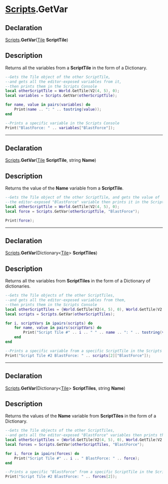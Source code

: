 # [Scripts](../Scripts.md).GetVar

## Declaration
[Scripts](../Scripts.md).<b>GetVar</b>([Tile](../Types/Tile.md) <b>ScriptTile</b>)

## Description
Returns all the variables from a <b>ScriptTile</b> in the form of a Dictionary.

```lua
--Gets the Tile object of the other ScriptTile, 
--and gets all the editor-exposed variables from it,
--then prints them in the Scripts Console
local otherScriptTile = World.GetTile(V2(4, 5), 0);
local variables = Scripts.GetVar(otherScriptTile);

for name, value in pairs(variables) do 
    Print(name .. ": " .. tostring(value));
end

--Prints a specific variable in the Scripts Console
Print("BlastForce: " .. variables["BlastForce"]);
```

---

## Declaration
[Scripts](../Scripts.md).<b>GetVar</b>([Tile](../Types/Tile.md) <b>ScriptTile</b>, string <b>Name</b>)

## Description
Returns the value of the <b>Name</b> variable from a <b>ScriptTile</b>.

```lua
--Gets the Tile object of the other ScriptTile, and gets the value of 
--the editor-exposed "BlastForce" variable then prints it in the Scripts Console
local otherScriptTile = World.GetTile(V2(4, 5), 0);
local force = Scripts.GetVar(otherScriptTile, "BlastForce");

Print(force);
```

---

## Declaration
[Scripts](../Scripts.md).<b>GetVar</b>(Dictionary\<[Tile](../Types/Tile.md)> <b>ScriptTiles</b>)

## Description
Returns all the variables from <b>ScriptTiles</b> in the form of a Dictionary of dictionaries.

```lua
--Gets the Tile objects of the other ScriptTiles, 
--and gets all the editor-exposed variables from them, 
--then prints them in the Scripts Console
local otherScriptTiles = {World.GetTile(V2(4, 5), 0), World.GetTile(V2(2, 5), 0), World.GetTile(V2(0, 5), 0)};
local scripts = Scripts.GetVar(otherScriptTiles);

for i, scriptVars in ipairs(scripts) do 
    for name, value in pairs(scriptVars) do 
        Print("Script Tile #" .. i .. " " .. name .. ": " .. tostring(value));
    end
end

--Prints a specific variable from a specific ScriptTile in the Scripts Console
Print("Script Tile #2 BlastForce: " .. scripts[2]["BlastForce"]);
```

---

## Declaration
[Scripts](../Scripts.md).<b>GetVar</b>(Dictionary\<[Tile](../Types/Tile.md)> <b>ScriptTiles</b>, string <b>Name</b>)

## Description
Returns the values of the <b>Name</b> variable from <b>ScriptTiles</b> in the form of a Dictionary.

```lua
--Gets the Tile objects of the other ScriptTiles, 
--and gets all the editor-exposed "BlastForce" variables then prints them in the Scripts Console
local otherScriptTiles = {World.GetTile(V2(4, 5), 0), World.GetTile(V2(2, 5), 0), World.GetTile(V2(0, 5), 0)};
local forces = Scripts.GetVar(otherScriptTiles, "BlastForce");

for i, force in ipairs(forces) do 
    Print("Script Tile #" .. i .. " BlastForce: " .. force);
end

--Prints a specific "BlastForce" from a specific ScriptTile in the Scripts Console
Print("Script Tile #2 BlastForce: " .. forces[2]);
```
